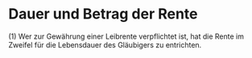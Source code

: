 # Dauer und Betrag der Rente

(1) Wer zur Gewährung einer Leibrente verpflichtet ist, hat die Rente im Zweifel für die Lebensdauer des Gläubigers zu entrichten.